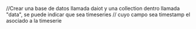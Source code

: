 //Crear una base de datos llamada daiot y una collection dentro llamada "data", se puede indicar que sea timeseries
// cuyo campo sea timestamp el asociado a la timeserie